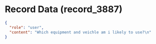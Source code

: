 # Record Data (record_3887)

```json
{
  "role": "user",
  "content": "Which equipment and veichle am i likely to use?\n"
}
```
